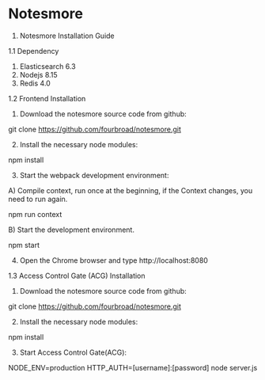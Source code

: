 # Notesmore

1. Notesmore Installation Guide

1.1 Dependency

1) Elasticsearch 6.3
2) Nodejs 8.15
3) Redis 4.0


1.2 Frontend Installation

1) Download the notesmore source code from github:

git clone https://github.com/fourbroad/notesmore.git

2) Install the necessary node modules:

npm install

3) Start the webpack development environment:

A) Compile context, run once at the beginning, if the Context changes, you need to run again.

npm run context

B) Start the development environment.

npm start


4) Open the Chrome browser and type http://localhost:8080


1.3 Access Control Gate (ACG) Installation

1) Download the notesmore source code from github:

git clone https://github.com/fourbroad/notesmore.git

2) Install the necessary node modules:

npm install

3) Start Access Control Gate(ACG):

NODE_ENV=production HTTP_AUTH=[username]:[password] node server.js